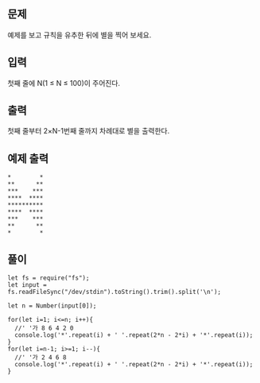 ## 문제

예제를 보고 규칙을 유추한 뒤에 별을 찍어 보세요.

## 입력

첫째 줄에 N(1 ≤ N ≤ 100)이 주어진다.

## 출력

첫째 줄부터 2×N-1번째 줄까지 차례대로 별을 출력한다.

## 예제 출력

```
*        *
**      **
***    ***
****  ****
**********
****  ****
***    ***
**      **
*        *
```

## 풀이

```
let fs = require("fs");
let input = fs.readFileSync("/dev/stdin").toString().trim().split('\n');

let n = Number(input[0]);

for(let i=1; i<=n; i++){
  //' '가 8 6 4 2 0
  console.log('*'.repeat(i) + ' '.repeat(2*n - 2*i) + '*'.repeat(i));
}
for(let i=n-1; i>=1; i--){
  //' '가 2 4 6 8
  console.log('*'.repeat(i) + ' '.repeat(2*n - 2*i) + '*'.repeat(i));
}
```
